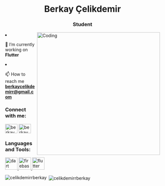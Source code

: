 <h1 align="center">Berkay Çelikdemir</h1>
<h3 align="center">Student</h3>
<img align="right" alt="Coding" width="400" src="https://miro.medium.com/max/680/1*IRGHmiGsa16stedQvIaZfw.gif"

- 🌱 I’m currently working on **Flutter**

- 📫 How to reach me **berkaycelikdemirr@gmail.com**

<h3 align="left">Connect with me:</h3>
<p align="left">
<a href="https://www.linkedin.com/in/berkay-%C3%A7elikdemir-50661a192/" target="blank"><img align="center" src="https://raw.githubusercontent.com/rahuldkjain/github-profile-readme-generator/master/src/images/icons/Social/linked-in-alt.svg" alt="berkay çelikdemir" height="30" width="40" /></a>
<a href="https://stackoverflow.com/users/berkaycelikdemir" target="blank"><img align="center" src="https://raw.githubusercontent.com/rahuldkjain/github-profile-readme-generator/master/src/images/icons/Social/stack-overflow.svg" alt="berkaycelikdemir" height="30" width="40" /></a>
</p>

<h3 align="left">Languages and Tools:</h3>
<p align="left"> <a href="https://dart.dev" target="_blank" rel="noreferrer"> <img src="https://www.vectorlogo.zone/logos/dartlang/dartlang-icon.svg" alt="dart" width="40" height="40"/> </a> <a href="https://firebase.google.com/" target="_blank" rel="noreferrer"> <img src="https://www.vectorlogo.zone/logos/firebase/firebase-icon.svg" alt="firebase" width="40" height="40"/> </a> <a href="https://flutter.dev" target="_blank" rel="noreferrer"> <img src="https://www.vectorlogo.zone/logos/flutterio/flutterio-icon.svg" alt="flutter" width="40" height="40"/> </a> </p>

<p><img align="left" src="https://github-readme-stats.vercel.app/api/top-langs?username=celikdemirrberkay&show_icons=true&locale=en&layout=compact" alt="celikdemirrberkay" /></p>

<p>&nbsp;<img align="center" src="https://github-readme-stats.vercel.app/api?username=celikdemirrberkay&show_icons=true&locale=en" alt="celikdemirrberkay" /></p>
